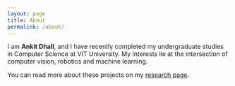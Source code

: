 ```yaml
---
layout: page
title: About
permalink: /about/
---
```


I am **Ankit Dhall**, and I have recently completed my undergraduate studies in Computer Science at VIT University. My interests lie at the intersection of computer vision, robotics and machine learning.  

You can read more about these projects on my [research page](/publications/).



